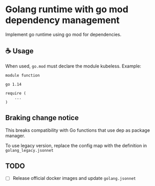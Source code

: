 # Golang runtime with go mod dependency management

Implement go runtime using go mod for dependencies.

## ☕ Usage

When used, `go.mod` must declare the module kubeless. Example:

```
module function

go 1.14

require (
	...
)
```
## Braking change notice

This breaks compatibility with Go functions that use dep as package manager.

To use legacy version, replace the config map with the definition in `golang_legacy.jsonnet`

## TODO

- [ ] Release official docker images and update `golang.jsonnet`
